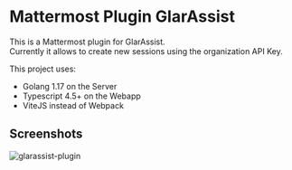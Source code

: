 # Mattermost Plugin GlarAssist

This is a Mattermost plugin for GlarAssist.  
Currently it allows to create new sessions using the organization API Key.

This project uses:  
- Golang 1.17 on the Server
- Typescript 4.5+ on the Webapp
- ViteJS instead of Webpack

## Screenshots

![glarassist-plugin](https://user-images.githubusercontent.com/6924105/146795396-1a9ed929-da53-4448-baa3-8eb4d3572735.png)
